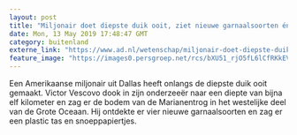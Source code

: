 ```yaml
---
layout: post
title: "Miljonair doet diepste duik ooit, ziet nieuwe garnaalsoorten én snoeppapiertjes"
date: Mon, 13 May 2019 17:48:47 GMT
category: buitenland
externe_link: "https://www.ad.nl/wetenschap/miljonair-doet-diepste-duik-ooit-ziet-nieuwe-garnaalsoorten-en-snoeppapiertjes~a4e5207f/"
feature_image: "https://images0.persgroep.net/rcs/bXU51_rjO5fL6lCfRKkEV5fkLi8/diocontent/148262897/_fitwidth/400/?appId=21791a8992982cd8da851550a453bd7f&quality=0.7"
---
```


Een Amerikaanse miljonair uit Dallas heeft onlangs de diepste duik ooit gemaakt. Victor Vescovo dook in zijn onderzeeër naar een diepte van bijna elf kilometer en zag er de bodem van de Marianentrog in het westelijke deel van de Grote Oceaan. Hij ontdekte er vier nieuwe garnaalsoorten en zag er een plastic tas en snoeppapiertjes.
